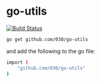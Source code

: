 # go-utils

[![Build Status](https://travis-ci.org/030/go-utils.svg?branch=master)](https://travis-ci.org/030/go-utils)

```bash
go get github.com/030/go-utils
```

and add the following to the go file:

```bash
import (
    "github.com/030/go-utils"
)
```
